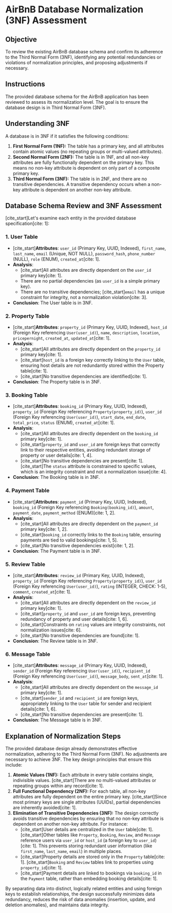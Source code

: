# AirBnB Database Normalization (3NF) Assessment

## Objective
To review the existing AirBnB database schema and confirm its adherence to the Third Normal Form (3NF), identifying any potential redundancies or violations of normalization principles, and proposing adjustments if necessary.

## Instructions
The provided database schema for the AirBnB application has been reviewed to assess its normalization level. The goal is to ensure the database design is in Third Normal Form (3NF).

## Understanding 3NF

A database is in 3NF if it satisfies the following conditions:
1.  **First Normal Form (1NF):** The table has a primary key, and all attributes contain atomic values (no repeating groups or multi-valued attributes).
2.  **Second Normal Form (2NF):** The table is in 1NF, and all non-key attributes are fully functionally dependent on the primary key. This means no non-key attribute is dependent on only part of a composite primary key.
3.  **Third Normal Form (3NF):** The table is in 2NF, and there are no transitive dependencies. A transitive dependency occurs when a non-key attribute is dependent on another non-key attribute.

## Database Schema Review and 3NF Assessment

[cite_start]Let's examine each entity in the provided database specification[cite: 1]:

### 1. User Table
* [cite_start]**Attributes**: `user_id` (Primary Key, UUID, Indexed), `first_name`, `last_name`, `email` (Unique, NOT NULL), `password_hash`, `phone_number` (NULL), `role` (ENUM), `created_at`[cite: 1].
* **Analysis**:
    * [cite_start]All attributes are directly dependent on the `user_id` primary key[cite: 1].
    * There are no partial dependencies (as `user_id` is a simple primary key).
    * There are no transitive dependencies; [cite_start]`email` has a unique constraint for integrity, not a normalization violation[cite: 3].
* **Conclusion**: The User table is in 3NF.

### 2. Property Table
* [cite_start]**Attributes**: `property_id` (Primary Key, UUID, Indexed), `host_id` (Foreign Key referencing `User(user_id)`), `name`, `description`, `location`, `pricepernight`, `created_at`, `updated_at`[cite: 1].
* **Analysis**:
    * [cite_start]All attributes are directly dependent on the `property_id` primary key[cite: 1].
    * [cite_start]`host_id` is a foreign key correctly linking to the `User` table, ensuring host details are not redundantly stored within the Property table[cite: 1].
    * [cite_start]No transitive dependencies are identified[cite: 1].
* **Conclusion**: The Property table is in 3NF.

### 3. Booking Table
* [cite_start]**Attributes**: `booking_id` (Primary Key, UUID, Indexed), `property_id` (Foreign Key referencing `Property(property_id)`), `user_id` (Foreign Key referencing `User(user_id)`), `start_date`, `end_date`, `total_price`, `status` (ENUM), `created_at`[cite: 1].
* **Analysis**:
    * [cite_start]All attributes are directly dependent on the `booking_id` primary key[cite: 1].
    * [cite_start]`property_id` and `user_id` are foreign keys that correctly link to their respective entities, avoiding redundant storage of property or user details[cite: 1, 4].
    * [cite_start]No transitive dependencies are present[cite: 1]. [cite_start]The `status` attribute is constrained to specific values, which is an integrity constraint and not a normalization issue[cite: 4].
* **Conclusion**: The Booking table is in 3NF.

### 4. Payment Table
* [cite_start]**Attributes**: `payment_id` (Primary Key, UUID, Indexed), `booking_id` (Foreign Key referencing `Booking(booking_id)`), `amount`, `payment_date`, `payment_method` (ENUM)[cite: 1, 2].
* **Analysis**:
    * [cite_start]All attributes are directly dependent on the `payment_id` primary key[cite: 1, 2].
    * [cite_start]`booking_id` correctly links to the `Booking` table, ensuring payments are tied to valid bookings[cite: 1, 5].
    * [cite_start]No transitive dependencies exist[cite: 1, 2].
* **Conclusion**: The Payment table is in 3NF.

### 5. Review Table
* [cite_start]**Attributes**: `review_id` (Primary Key, UUID, Indexed), `property_id` (Foreign Key referencing `Property(property_id)`), `user_id` (Foreign Key referencing `User(user_id)`), `rating` (INTEGER, CHECK: 1-5), `comment`, `created_at`[cite: 1].
* **Analysis**:
    * [cite_start]All attributes are directly dependent on the `review_id` primary key[cite: 1].
    * [cite_start]`property_id` and `user_id` are foreign keys, preventing redundancy of property and user details[cite: 1, 6].
    * [cite_start]Constraints on `rating` values are integrity constraints, not normalization issues[cite: 6].
    * [cite_start]No transitive dependencies are found[cite: 1].
* **Conclusion**: The Review table is in 3NF.

### 6. Message Table
* [cite_start]**Attributes**: `message_id` (Primary Key, UUID, Indexed), `sender_id` (Foreign Key referencing `User(user_id)`), `recipient_id` (Foreign Key referencing `User(user_id)`), `message_body`, `sent_at`[cite: 1].
* **Analysis**:
    * [cite_start]All attributes are directly dependent on the `message_id` primary key[cite: 1].
    * [cite_start]`sender_id` and `recipient_id` are foreign keys, appropriately linking to the `User` table for sender and recipient details[cite: 1, 6].
    * [cite_start]No transitive dependencies are present[cite: 1].
* **Conclusion**: The Message table is in 3NF.

## Explanation of Normalization Steps

The provided database design already demonstrates effective normalization, adhering to the Third Normal Form (3NF). No adjustments are necessary to achieve 3NF. The key design principles that ensure this include:

1.  **Atomic Values (1NF):** Each attribute in every table contains single, indivisible values. [cite_start]There are no multi-valued attributes or repeating groups within any record[cite: 1].
2.  **Full Functional Dependency (2NF):** For each table, all non-key attributes are fully dependent on the entire primary key. [cite_start]Since most primary keys are single attributes (UUIDs), partial dependencies are inherently avoided[cite: 1].
3.  **Elimination of Transitive Dependencies (3NF):** The design correctly avoids transitive dependencies by ensuring that no non-key attribute is dependent on another non-key attribute. For instance:
    * [cite_start]User details are centralized in the `User` table[cite: 1]. [cite_start]Other tables like `Property`, `Booking`, `Review`, and `Message` reference users via `user_id` or `host_id` (a foreign key to `user_id`)[cite: 1]. This prevents storing redundant user information (like `first_name`, `last_name`, `email`) in multiple places.
    * [cite_start]Property details are stored only in the `Property` table[cite: 1]. [cite_start]`Booking` and `Review` tables link to properties using `property_id`[cite: 1].
    * [cite_start]Payment details are linked to bookings via `booking_id` in the `Payment` table, rather than embedding booking details[cite: 1].

By separating data into distinct, logically related entities and using foreign keys to establish relationships, the design successfully minimizes data redundancy, reduces the risk of data anomalies (insertion, update, and deletion anomalies), and maintains data integrity.